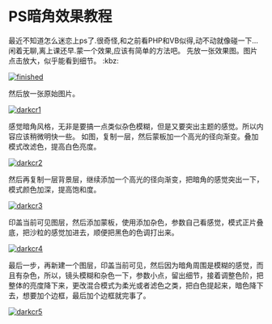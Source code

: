 # PS暗角效果教程

最近不知道怎么迷恋上ps了.很奇怪,和之前看PHP和VB似得,动不动就像碰一下... 闲着无聊,离上课还早.蒙一个效果,应该有简单的方法吧。 先放一张效果图。图片点击放大，似乎能看到细节。 :kbz: 

[![finished](https://attachment.soulteary.com/2011/10/31/finished.jpg "finished")](https://attachment.soulteary.com/2011/10/31/finished.jpg) 

然后放一张原始图片。 

[![darkcr1](https://attachment.soulteary.com/2011/10/31/darkcr1.jpg "darkcr1")](https://attachment.soulteary.com/2011/10/31/darkcr1.jpg) 

感觉暗角风格，无非是要搞一点类似杂色模糊，但是又要突出主题的感觉。所以内容应该稍微明快一些。 如图，复制一层，然后蒙板加一个高光的径向渐变。叠加模式改滤色，提高白色亮度。 

[![darkcr2](https://attachment.soulteary.com/2011/10/31/darkcr2.jpg "darkcr2")](https://attachment.soulteary.com/2011/10/31/darkcr2.jpg) 

然后再复制一层背景层，继续添加一个高光的径向渐变，把暗角的感觉突出一下，模式颜色加深，提高饱和度。 

[![darkcr3](https://attachment.soulteary.com/2011/10/31/darkcr3.jpg "darkcr3")](https://attachment.soulteary.com/2011/10/31/darkcr3.jpg) 

印盖当前可见图层，然后添加蒙板，使用添加杂色，参数自己看感觉，模式正片叠底，把沙粒的感觉加进去，顺便把黑色的色调打出来。 

[![darkcr4](https://attachment.soulteary.com/2011/10/31/darkcr4.jpg "darkcr4")](https://attachment.soulteary.com/2011/10/31/darkcr4.jpg) 

最后一步，再新建一个图层，印盖当前可见，然后因为暗角周围是模糊的感觉，而且有杂色，所以，镜头模糊和杂色一下，参数小点，留出细节，接着调整色阶，把整体的亮度降下来，更改混合模式为柔光或者滤色之类，把白色提起来，暗色降下去，想要加个边框，最后加个边框就完事了。 

[![darkcr5](https://attachment.soulteary.com/2011/10/31/darkcr5.jpg "darkcr5")](https://attachment.soulteary.com/2011/10/31/darkcr5.jpg)

